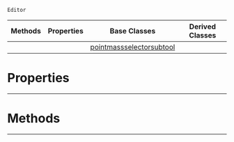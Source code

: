  `Editor`

|Methods|Properties|Base Classes|Derived Classes|
|---|---|---|---|
| | |[pointmassselectorsubtool](https://github.com/zeroengineteam/ZeroDocs/code_reference/class_reference/pointmassselectorsubtool.markdown)| |


 #  Properties


---  
 #  Methods


---  
 

 